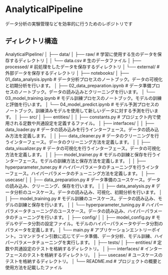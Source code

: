 # AnalyticalPipeline
データ分析の実験管理などを効率的に行うためのレポジトリです


## ディレクトリ構造
AnalyticalPipeline/
│
├── data/
│   ├── raw/  # 学習に使用する生のデータを保存するディレクトリ
│   │   └── data.csv  # 生のデータファイル
│   ├── processed/  # 前処理をしたデータを保存するディレクトリ
│   └── external/  # 外部データを保存するディレクトリ
│
├── notebooks/
│   ├── 01_data_analysis.ipynb  # データ分析プロセスのノートブック。データの可視化と初期分析を行います。
│   ├── 02_data_preparation.ipynb  # データ準備プロセスのノートブック。データの読み込みとクリーニングを行います。
│   └── 03_model_training.ipynb  # モデル訓練プロセスのノートブック。モデルの訓練と評価を行います。
│   └── 04_model_predict.ipynb  # モデル予測プロセスのノートブック。訓練済みモデルを使用して新しいデータに対する予測を行います。
│
├── src/
│   ├── entities/
│   │   ├── constants.py  # プロジェクト内で使用される定数や共通設定を定義するファイル。
│   ├── interfaces/
│   │   ├── data_loader.py  # データの読み込みを行うインターフェース。データの読み込み方法を定義します。
│   │   ├── data_cleaner.py  # データのクリーニングを行うインターフェース。データのクリーニング方法を定義します。
│   │   ├── data_visualizer.py  # データの可視化を行うインターフェース。データの可視化方法を定義します。
│   │   ├── model_trainer.py  # モデルの訓練と保存を行うインターフェース。モデルの訓練方法と保存方法を定義します。
│   │   ├── hyperparameter_tuner.py  # ハイパーパラメータのチューニングを行うインターフェース。ハイパーパラメータのチューニング方法を定義します。
│   ├── usecase/
│   │   ├── data_preparation.py  # データ準備のユースケース。データの読み込み、クリーニング、保存を行います。
│   │   ├── data_analysis.py  # データ分析のユースケース。データの読み込み、可視化、初期分析を行います。
│   │   ├── model_training.py  # モデル訓練のユースケース。データの読み込み、モデルの訓練と保存を行います。
│   │   └── hyperparameter_tuning.py  # ハイパーパラメータチューニングのユースケース。データの読み込み、ハイパーパラメータのチューニングを行います。
│   ├── config/
│   │   ├── model_config.py  # モデルやデータ分割の設定ファイル。モデルのハイパーパラメータやデータ分割のパラメータを定義します。
│   └── main.py  # アプリケーションエントリーポイント。コマンドライン引数に応じてデータ準備、データ分析、モデル訓練、ハイパーパラメータチューニングを実行します。
│
├── tests/
│   ├── entities/  # 定数や共通設定のテストを格納するディレクトリ。
│   ├── interfaces/  # インターフェースのテストを格納するディレクトリ。
│   ├── usecase/  # ユースケースのテストを格納するディレクトリ。
│
└── README.md  # プロジェクトの概要と使用方法を記載したファイル
